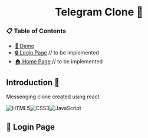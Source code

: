 # <h1 align="center">Telegram Clone :iphone: </h1>

### 📋 Table of Contents
- [🎥 Demo](https://enjaeantonio.github.io/messaging-app)
- [🔒 Login Page](#🔐-login-page) // to be implemented
- [🏠 Home Page](#🏠-home-page) // to be implemented


## Introduction :wave:
Messenging clone created using react

![HTML5](https://img.shields.io/badge/html5-%23E34F26.svg?style=for-the-badge&logo=html5&logoColor=white)![CSS3](https://img.shields.io/badge/css3-%231572B6.svg?style=for-the-badge&logo=css3&logoColor=white)![JavaScript](https://img.shields.io/badge/javascript-%23323330.svg?style=for-the-badge&logo=javascript&logoColor=%23F7DF1E)


## 🔐 Login Page

